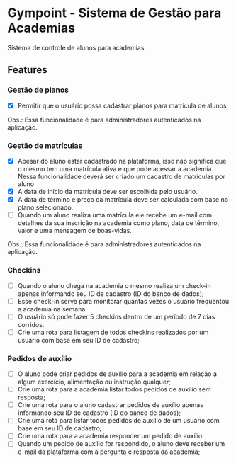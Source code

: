 # Gympoint - Sistema de Gestão para Academias

Sistema de controle de alunos para academias.

## Features
### Gestão de planos
- [x] Permitir que o usuário possa cadastrar planos para matrícula de alunos;

Obs.: Essa funcionalidade é para administradores autenticados na aplicação.

### Gestão de matrículas
- [x] Apesar do aluno estar cadastrado na plataforma, isso não significa que o mesmo tem uma matrícula ativa e que pode acessar a academia. Nessa funcionalidade deverá ser criado um cadastro de matrículas por aluno
- [x] A data de início da matrícula deve ser escolhida pelo usuário.
- [x] A data de término e preço da matrícula deve ser calculada com base no plano selecionado.
- [ ] Quando um aluno realiza uma matrícula ele recebe um e-mail com detalhes da sua inscrição na academia como plano, data de término, valor e uma mensagem de boas-vidas.

Obs.: Essa funcionalidade é para administradores autenticados na aplicação.

### Checkins
- [ ] Quando o aluno chega na academia o mesmo realiza um check-in apenas informando seu ID de cadastro (ID do banco de dados);
- [ ] Esse check-in serve para monitorar quantas vezes o usuário frequentou a academia na semana.
- [ ] O usuário só pode fazer 5 checkins dentro de um período de 7 dias corridos.
- [ ] Crie uma rota para listagem de todos checkins realizados por um usuário com base em seu ID de cadastro;

### Pedidos de auxílio
- [ ] O aluno pode criar pedidos de auxílio para a academia em relação a algum exercício, alimentação ou instrução qualquer;
- [ ] Crie uma rota para a academia listar todos pedidos de auxílio sem resposta;
- [ ] Crie uma rota para o aluno cadastrar pedidos de auxílio apenas informando seu ID de cadastro (ID do banco de dados);
- [ ] Crie uma rota para listar todos pedidos de auxílio de um usuário com base em seu ID de cadastro;
- [ ] Crie uma rota para a academia responder um pedido de auxílio:
- [ ] Quando um pedido de auxílio for respondido, o aluno deve receber um e-mail da plataforma com a pergunta e resposta da academia;
